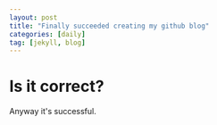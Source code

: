 ```yaml
---
layout: post
title: "Finally succeeded creating my github blog"
categories: [daily]
tag: [jekyll, blog]
---
```


# Is it correct?

Anyway it's successful.
